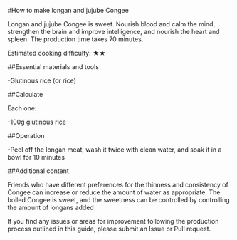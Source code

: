 #How to make longan and jujube Congee

Longan and jujube Congee is sweet. Nourish blood and calm the mind, strengthen the brain and improve intelligence, and nourish the heart and spleen. The production time takes 70 minutes.

Estimated cooking difficulty: ★★

##Essential materials and tools

-Glutinous rice (or rice)

##Calculate

Each one:

-100g glutinous rice

##Operation

-Peel off the longan meat, wash it twice with clean water, and soak it in a bowl for 10 minutes

##Additional content

Friends who have different preferences for the thinness and consistency of Congee can increase or reduce the amount of water as appropriate. The boiled Congee is sweet, and the sweetness can be controlled by controlling the amount of longans added

If you find any issues or areas for improvement following the production process outlined in this guide, please submit an Issue or Pull request.